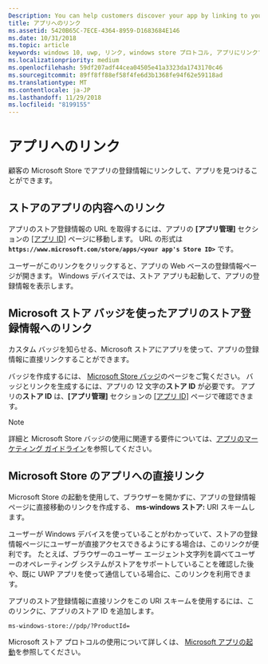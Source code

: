 ```yaml
---
Description: You can help customers discover your app by linking to your app's listing in the Microsoft Store.
title: アプリへのリンク
ms.assetid: 5420B65C-7ECE-4364-8959-D1683684E146
ms.date: 10/31/2018
ms.topic: article
keywords: windows 10, uwp, リンク, windows store プロトコル, アプリにリンクする, アプリへのリンク
ms.localizationpriority: medium
ms.openlocfilehash: 59df207adf44cea04505e41a3323da1743170c46
ms.sourcegitcommit: 89ff8ff88ef58f4fe6d3b1368fe94f62e59118ad
ms.translationtype: MT
ms.contentlocale: ja-JP
ms.lasthandoff: 11/29/2018
ms.locfileid: "8199155"
---
```

# <a name="link-to-your-app"></a>アプリへのリンク


顧客の Microsoft Store でアプリの登録情報にリンクして、アプリを見つけることができます。

## <a name="getting-the-link-to-your-apps-store-listing"></a>ストアのアプリの内容へのリンク

アプリのストア登録情報の URL を取得するには、アプリの **[アプリ管理]** セクションの [[アプリ ID]](view-app-identity-details.md) ページに移動します。 URL の形式は **`https://www.microsoft.com/store/apps/<your app's Store ID>`** です。

ユーザーがこのリンクをクリックすると、アプリの Web ベースの登録情報ページが開きます。 Windows デバイスでは、ストア アプリも起動して、アプリの登録情報を表示します。


## <a name="linking-to-your-apps-store-listing-with-the-microsoft-store-badge"></a>Microsoft ストア バッジを使ったアプリのストア登録情報へのリンク

カスタム バッジを知らせる、Microsoft ストアにアプリを使って、アプリの登録情報に直接リンクすることができます。

バッジを作成するには、 [Microsoft Store バッジ](http://go.microsoft.com/fwlink/p/?LinkID=534236)のページをご覧ください。 バッジとリンクを生成するには、アプリの 12 文字の**ストア ID** が必要です。 アプリの**ストア ID** は、**[アプリ管理]** セクションの [[アプリ ID]](view-app-identity-details.md) ページで確認できます。

> [!NOTE]
> 詳細と Microsoft Store バッジの使用に関連する要件については、[アプリのマーケティング ガイドライン](app-marketing-guidelines.md)を参照してください。


## <a name="linking-directly-to-your-app-in-the-microsoft-store"></a>Microsoft Store のアプリへの直接リンク

Microsoft Store の起動を使用して、ブラウザーを開かずに、アプリの登録情報ページに直接移動のリンクを作成する、 **ms-windows ストア:** URI スキームします。

ユーザーが Windows デバイスを使っていることがわかっていて、ストアの登録情報ページにユーザーが直接アクセスできるようにする場合は、このリンクが便利です。 たとえば、ブラウザーのユーザー エージェント文字列を調べてユーザーのオペレーティング システムがストアをサポートしていることを確認した後や、既に UWP アプリを使って通信している場合に、このリンクを利用できます。

アプリのストア登録情報に直接リンクをこの URI スキームを使用するには、このリンクに、アプリのストア ID を追加します。

`ms-windows-store://pdp/?ProductId=`

Microsoft ストア プロトコルの使用について詳しくは、 [Microsoft アプリの起動](../launch-resume/launch-store-app.md)を参照してください。

 

 




